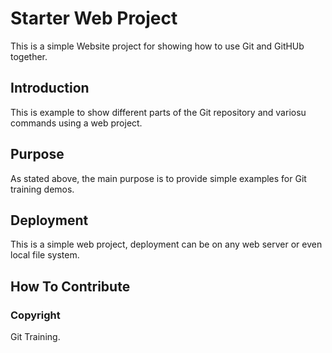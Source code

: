 # Starter Web Project

This is a simple Website project for showing how to use Git and GitHUb together.

## Introduction

This is example to show different parts of the Git repository and variosu commands using a web project.

## Purpose

As stated above, the main purpose is to provide simple examples for Git training demos.

## Deployment

This is a simple web project, deployment can be on any web server or even local file system.

## How To Contribute

### Copyright

Git Training.

